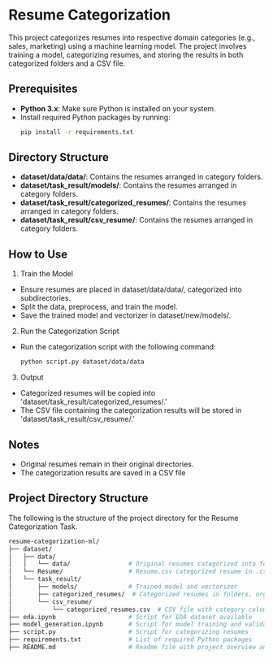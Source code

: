 # Resume Categorization

This project categorizes resumes into respective domain categories (e.g., sales, marketing) using a machine learning model. The project involves training a model, categorizing resumes, and storing the results in both categorized folders and a CSV file.

## Prerequisites

- **Python 3.x**: Make sure Python is installed on your system.
- Install required Python packages by running:
  ```bash
  pip install -r requirements.txt


## Directory Structure
- **dataset/data/data/**: Contains the resumes arranged in category folders.
- **dataset/task_result/models/**: Contains the resumes arranged in category folders.
- **dataset/task_result/categorized_resumes/**: Contains the resumes arranged in category folders.
- **dataset/task_result/csv_resume/**: Contains the resumes arranged in category folders.


## How to Use

1. Train the Model
- Ensure resumes are placed in dataset/data/data/, categorized into subdirectories.
- Split the data, preprocess, and train the model.
- Save the trained model and vectorizer in dataset/new/models/.

2. Run the Categorization Script
- Run the categorization script with the following command:
  ```bash
  python script.py dataset/data/data

3. Output
- Categorized resumes will be copied into
  'dataset/task_result/categorized_resumes/.'
- The CSV file containing the categorization results will be stored in
  'dataset/task_result/csv_resume/.'

## Notes
- Original resumes remain in their original directories.
- The categorization results are saved in a CSV file

## Project Directory Structure

The following is the structure of the project directory for the Resume Categorization Task.

```bash
resume-categorization-ml/
├── dataset/
│   ├── data/
│   │   └── data/                # Original resumes categorized into folders (e.g., ACCOUNTANT, MARKETING)
│   └── Resume/                  # Resume.csv categorized resume in .csv file
│   └── task_result/
│       ├── models/              # Trained model and vectorizer
│       ├── categorized_resumes/  # Categorized resumes in folders, organized by predicted category
│       └── csv_resume/
│           └── categorized_resumes.csv  # CSV file with category columns
├── eda.ipynb                    # Script for EDA dataset available
├── model_generation.ipynb       # Script for model training and validation
├── script.py                    # Script for categorizing resumes
├── requirements.txt             # List of required Python packages
├── README.md                    # Readme file with project overview and instructions


